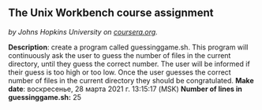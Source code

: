## The Unix Workbench course assignment
*by Johns Hopkins University on [coursera.org](https://www.coursera.org/).*

**Description**: create a program called guessinggame.sh. This program will continuously ask the user to guess the number of files in the current directory, until they guess the correct number. The user will be informed if their guess is too high or too low. Once the user guesses the correct number of files in the current directory they should be congratulated.
**Make date**: 
воскресенье, 28 марта 2021 г. 13:15:17 (MSK)
**Number of lines in guessinggame.sh:** 
25
